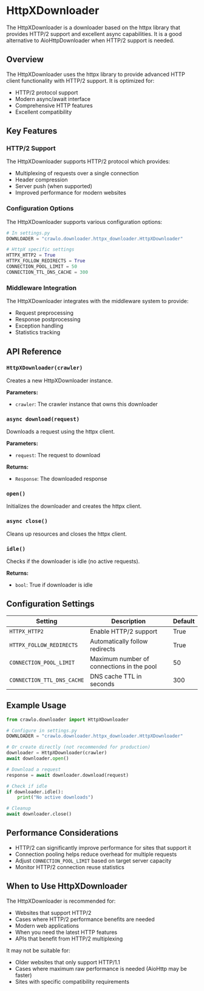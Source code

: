# HttpXDownloader

The HttpXDownloader is a downloader based on the httpx library that provides HTTP/2 support and excellent async capabilities. It is a good alternative to AioHttpDownloader when HTTP/2 support is needed.

## Overview

The HttpXDownloader uses the httpx library to provide advanced HTTP client functionality with HTTP/2 support. It is optimized for:

- HTTP/2 protocol support
- Modern async/await interface
- Comprehensive HTTP features
- Excellent compatibility

## Key Features

### HTTP/2 Support

The HttpXDownloader supports HTTP/2 protocol which provides:

- Multiplexing of requests over a single connection
- Header compression
- Server push (when supported)
- Improved performance for modern websites

### Configuration Options

The HttpXDownloader supports various configuration options:

```python
# In settings.py
DOWNLOADER = "crawlo.downloader.httpx_downloader.HttpXDownloader"

# HttpX specific settings
HTTPX_HTTP2 = True
HTTPX_FOLLOW_REDIRECTS = True
CONNECTION_POOL_LIMIT = 50
CONNECTION_TTL_DNS_CACHE = 300
```

### Middleware Integration

The HttpXDownloader integrates with the middleware system to provide:

- Request preprocessing
- Response postprocessing
- Exception handling
- Statistics tracking

## API Reference

### `HttpXDownloader(crawler)`

Creates a new HttpXDownloader instance.

**Parameters:**
- `crawler`: The crawler instance that owns this downloader

### `async download(request)`

Downloads a request using the httpx client.

**Parameters:**
- `request`: The request to download

**Returns:**
- `Response`: The downloaded response

### `open()`

Initializes the downloader and creates the httpx client.

### `async close()`

Cleans up resources and closes the httpx client.

### `idle()`

Checks if the downloader is idle (no active requests).

**Returns:**
- `bool`: True if downloader is idle

## Configuration Settings

| Setting | Description | Default |
|---------|-------------|---------|
| `HTTPX_HTTP2` | Enable HTTP/2 support | True |
| `HTTPX_FOLLOW_REDIRECTS` | Automatically follow redirects | True |
| `CONNECTION_POOL_LIMIT` | Maximum number of connections in the pool | 50 |
| `CONNECTION_TTL_DNS_CACHE` | DNS cache TTL in seconds | 300 |

## Example Usage

```python
from crawlo.downloader import HttpXDownloader

# Configure in settings.py
DOWNLOADER = "crawlo.downloader.httpx_downloader.HttpXDownloader"

# Or create directly (not recommended for production)
downloader = HttpXDownloader(crawler)
await downloader.open()

# Download a request
response = await downloader.download(request)

# Check if idle
if downloader.idle():
    print("No active downloads")

# Cleanup
await downloader.close()
```

## Performance Considerations

- HTTP/2 can significantly improve performance for sites that support it
- Connection pooling helps reduce overhead for multiple requests
- Adjust `CONNECTION_POOL_LIMIT` based on target server capacity
- Monitor HTTP/2 connection reuse statistics

## When to Use HttpXDownloader

The HttpXDownloader is recommended for:

- Websites that support HTTP/2
- Cases where HTTP/2 performance benefits are needed
- Modern web applications
- When you need the latest HTTP features
- APIs that benefit from HTTP/2 multiplexing

It may not be suitable for:

- Older websites that only support HTTP/1.1
- Cases where maximum raw performance is needed (AioHttp may be faster)
- Sites with specific compatibility requirements
